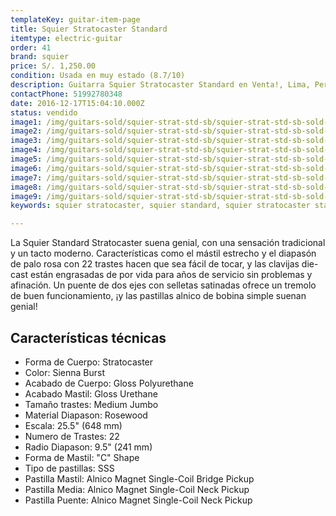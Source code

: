 ```yaml
---
templateKey: guitar-item-page
title: Squier Stratocaster Standard
itemtype: electric-guitar
order: 41
brand: squier
price: S/. 1,250.00
condition: Usada en muy estado (8.7/10)
description: Guitarra Squier Stratocaster Standard en Venta!, Lima, Peru
contactPhone: 51992780348
date: 2016-12-17T15:04:10.000Z
status: vendido
image1: /img/guitars-sold/squier-strat-std-sb/squier-strat-std-sb-sold-01.jpg
image2: /img/guitars-sold/squier-strat-std-sb/squier-strat-std-sb-sold-02.jpg
image3: /img/guitars-sold/squier-strat-std-sb/squier-strat-std-sb-sold-03.jpg
image4: /img/guitars-sold/squier-strat-std-sb/squier-strat-std-sb-sold-04.jpg
image5: /img/guitars-sold/squier-strat-std-sb/squier-strat-std-sb-sold-05.jpg
image6: /img/guitars-sold/squier-strat-std-sb/squier-strat-std-sb-sold-06.jpg
image7: /img/guitars-sold/squier-strat-std-sb/squier-strat-std-sb-sold-07.jpg
image8: /img/guitars-sold/squier-strat-std-sb/squier-strat-std-sb-sold-08.jpg
image9: /img/guitars-sold/squier-strat-std-sb/squier-strat-std-sb-sold-09.jpg
keywords: squier stratocaster, squier standard, squier stratocaster standard

---
```

La Squier Standard Stratocaster suena genial, con una sensación tradicional y un tacto moderno. Características como el mástil estrecho y el diapasón de palo rosa con 22 trastes hacen que sea fácil de tocar, y las clavijas die-cast están engrasadas de por vida para años de servicio sin problemas y afinación. Un puente de dos ejes con selletas satinadas ofrece un tremolo de buen funcionamiento, ¡y las pastillas alnico de bobina simple suenan genial!

## Características técnicas

* Forma de Cuerpo: Stratocaster
* Color: Sienna Burst
* Acabado de Cuerpo: Gloss Polyurethane
* Acabado Mastil: Gloss Urethane
* Tamaño trastes: Medium Jumbo
* Material Diapason: Rosewood
* Escala: 25.5" (648 mm)
* Numero de Trastes: 22
* Radio Diapason: 9.5" (241 mm)
* Forma de Mastil: "C" Shape
* Tipo de pastillas: SSS
* Pastilla Mastil: Alnico Magnet Single-Coil Bridge Pickup
* Pastilla Media: Alnico Magnet Single-Coil Neck Pickup
* Pastilla Puente: Alnico Magnet Single-Coil Neck Pickup